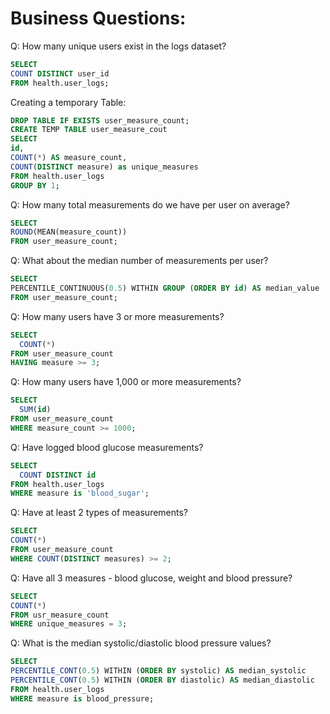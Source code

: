 # Business Questions: 

Q: How many unique users exist in the logs dataset?
``` SQL
SELECT
COUNT DISTINCT user_id
FROM health.user_logs;
```

Creating a temporary Table: 
```SQL
DROP TABLE IF EXISTS user_measure_count;
CREATE TEMP TABLE user_measure_cout
SELECT
id,
COUNT(*) AS measure_count,
COUNT(DISTINCT measure) as unique_measures
FROM health.user_logs
GROUP BY 1;
``` 

Q: How many total measurements do we have per user on average?
```SQL
SELECT
ROUND(MEAN(measure_count))
FROM user_measure_count;
```

Q: What about the median number of measurements per user?
``` SQL
SELECT
PERCENTILE_CONTINUOUS(0.5) WITHIN GROUP (ORDER BY id) AS median_value
FROM user_measure_count;
```

Q: How many users have 3 or more measurements?
``` SQL
SELECT
  COUNT(*)
FROM user_measure_count
HAVING measure >= 3;
``` 

Q: How many users have 1,000 or more measurements?
``` SQL
SELECT
  SUM(id)
FROM user_measure_count
WHERE measure_count >= 1000;
``` 

Q: Have logged blood glucose measurements?
``` SQL
SELECT
  COUNT DISTINCT id
FROM health.user_logs
WHERE measure is 'blood_sugar';
```

Q: Have at least 2 types of measurements?
``` SQL
SELECT
COUNT(*)
FROM user_measure_count
WHERE COUNT(DISTINCT measures) >= 2;
```


Q: Have all 3 measures - blood glucose, weight and blood pressure?
``` SQL
SELECT
COUNT(*)
FROM usr_measure_count
WHERE unique_measures = 3;
``` 

Q:  What is the median systolic/diastolic blood pressure values?
``` SQL
SELECT
PERCENTILE_CONT(0.5) WITHIN (ORDER BY systolic) AS median_systolic
PERCENTILE_CONT(0.5) WITHIN (ORDER BY diastolic) AS median_diastolic
FROM health.user_logs
WHERE measure is blood_pressure;
```
